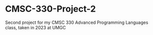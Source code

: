 # CMSC-330-Project-2
 Second project for my CMSC 330 Advanced Programming Languages class, taken in 2023 at UMGC
